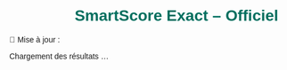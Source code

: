 <!DOCTYPE html>
<html lang="fr">
<head><meta charset="UTF-8"><meta name="viewport" content="width=device-width,initial-scale=1">
<title>SmartScore Exact – Officiel</title>
<style>body{font-family:sans-serif;max-width:600px;margin:auto;padding:20px}
h1{text-align:center;color:#006f5f}
.match{border:1px solid #ddd;border-radius:8px;padding:10px;margin:10px 0}
.header{font-weight:bold}
.score{font-size:1.2rem;color:#c00;font-weight:bold}
.sources{font-size:0.9rem;color:#555;margin-top:5px}
</style></head>
<body>
<h1>SmartScore Exact – Officiel</h1>
<p>📅 Mise à jour : <span id="date"></span></p>
<div id="matches">Chargement des résultats …</div>
<script>
document.getElementById('date').innerText = new Date().toLocaleDateString();

const data = [
  {match:'Real Madrid vs Sevilla', comp:'Liga', time:'18:30', score:'2-1',
   sources:['FB24','SofaScore','WinDrawWin','PredictZ']},
  {match:'Man City vs Chelsea', comp:'Premier League', time:'19:00', score:'1-1',
   sources:['BeSoccer','FootyStats','SofaScore']},
  {match:'AC Milan vs Napoli', comp:'Serie A', time:'20:45', score:'1-0',
   sources:['FB24','Score24','PredictZ']},
  {match:'Al Ahly vs Zamalek', comp:'Egypt Premier', time:'21:00', score:'2-1',
   sources:['WinDrawWin','SofaScore','BeSoccer']},
  {match:'Lyon vs PSG', comp:'Ligue 1', time:'21:00', score:'1-2',
   sources:['FB24','SofaScore','PredictZ']}
];

const ctn = document.getElementById('matches');
ctn.innerHTML = '';
data.slice(0,5).forEach(m=>{
  const el=document.createElement('div');el.className='match';
  el.innerHTML = `<div class="header">${m.comp} — ${m.time}</div>
                  <div class="score">${m.match} → ${m.score}</div>
                  <div class="sources">Sources : ${m.sources.join(' | ')}</div>`;
  ctn.appendChild(el);
});
</script>
</body>
</html>
